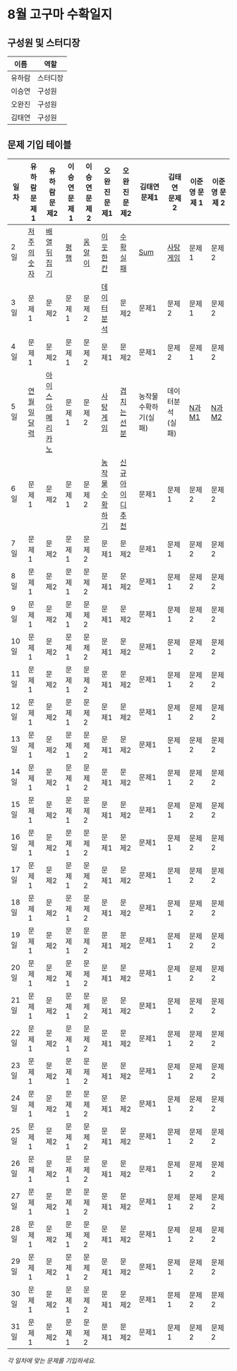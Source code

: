 # 8월 고구마 수확일지

## 구성원 및 스터디장

| 이름   | 역할    |
| ------ | ------- |
| 유하람 | 스터디장 |
| 이승연 | 구성원  |
| 오완진 | 구성원  |
| 김태연 | 구성원  |

## 문제 기입 테이블

| 일차  | 유하람 문제1 | 유하람 문제2 | 이승연 문제1 | 이승연 문제2 | 오완진 문제1 | 오완진 문제2 | 김태연 문제1 | 김태연 문제2 |이준영 문제 1|이준영 문제 2|
| ----- | ------------ | ------------ | ------------ | ------------ | ------------ | ------------ | ------------ | ------------ | ------------ | ------------ | 
| 2일 | [저주의 숫자](https://github.com/ssafy-12-seoul-8/SWEET_POTATOES/tree/main/%EC%9C%A0%ED%95%98%EB%9E%8C/%ED%94%84%EB%A1%9C%EA%B7%B8%EB%9E%98%EB%A8%B8%EC%8A%A4/0/120871.%E2%80%85%EC%A0%80%EC%A3%BC%EC%9D%98%E2%80%85%EC%88%AB%EC%9E%90%E2%80%853)        | [배열뒤집기](https://github.com/ssafy-12-seoul-8/SWEET_POTATOES/commit/2c585749434c11a30ce6550a9e578bd23207df83)        | [평행](https://github.com/ssafy-12-seoul-8/SWEET_POTATOES/tree/main/%EC%9D%B4%EC%8A%B9%EC%97%B0/%ED%94%84%EB%A1%9C%EA%B7%B8%EB%9E%98%EB%A8%B8%EC%8A%A4/0/120875.%E2%80%85%ED%8F%89%ED%96%89)        | [옹알이](https://github.com/ssafy-12-seoul-8/SWEET_POTATOES/tree/main/%EC%9D%B4%EC%8A%B9%EC%97%B0/%ED%94%84%EB%A1%9C%EA%B7%B8%EB%9E%98%EB%A8%B8%EC%8A%A4/0/120956.%E2%80%85%EC%98%B9%EC%95%8C%EC%9D%B4%E2%80%85%EF%BC%881%EF%BC%89)        | [이웃한칸](https://github.com/ssafy-12-seoul-8/SWEET_POTATOES/tree/main/%EC%98%A4%EC%99%84%EC%A7%84/%ED%94%84%EB%A1%9C%EA%B7%B8%EB%9E%98%EB%A8%B8%EC%8A%A4/1/250125.%E2%80%85%EF%BC%BBPCCE%E2%80%85%EA%B8%B0%EC%B6%9C%EB%AC%B8%EC%A0%9C%EF%BC%BD%E2%80%859%EB%B2%88%E2%80%85%EF%BC%8F%E2%80%85%EC%9D%B4%EC%9B%83%ED%95%9C%E2%80%85%EC%B9%B8)        | [수확실패](https://github.com/ssafy-12-seoul-8/SWEET_POTATOES/issues/1)        | [Sum](https://github.com/ssafy-12-seoul-8/SWEET_POTATOES/tree/main/%EA%B9%80%ED%83%9C%EC%97%B0/SWEA/D3/1209.%E2%80%85%EF%BC%BBS%EF%BC%8FW%E2%80%85%EB%AC%B8%EC%A0%9C%ED%95%B4%EA%B2%B0%E2%80%85%EA%B8%B0%EB%B3%B8%EF%BC%BD%E2%80%852%EC%9D%BC%EC%B0%A8%E2%80%85%EF%BC%8D%E2%80%85Sum)        | [사탕게임](https://github.com/ssafy-12-seoul-8/SWEET_POTATOES/tree/main/%EA%B9%80%ED%83%9C%EC%97%B0/%EB%B0%B1%EC%A4%80/Silver/3085.%E2%80%85%EC%82%AC%ED%83%95%E2%80%85%EA%B2%8C%EC%9E%84)        | 문제1|문제2|
| 3일 | 문제1        | 문제2        | 문제1        | 문제2        | [데이터분석](https://github.com/ssafy-12-seoul-8/SWEET_POTATOES/tree/main/%EC%98%A4%EC%99%84%EC%A7%84/%ED%94%84%EB%A1%9C%EA%B7%B8%EB%9E%98%EB%A8%B8%EC%8A%A4/1/250121.%E2%80%85%EF%BC%BBPCCE%E2%80%85%EA%B8%B0%EC%B6%9C%EB%AC%B8%EC%A0%9C%EF%BC%BD%E2%80%8510%EB%B2%88%E2%80%85%EF%BC%8F%E2%80%85%EB%8D%B0%EC%9D%B4%ED%84%B0%E2%80%85%EB%B6%84%EC%84%9D)        | 문제2        | 문제1        | 문제2        | 문제1|문제2|
| 4일 | 문제1        | 문제2        | 문제1        | 문제2        | 문제1        | 문제2        | 문제1        | 문제2        | 문제1        | 문제2        |
| 5일 | [연월일달력](유하람/SWEA/D1/2056. 연월일 달력)        | [아이스아메리카노](유하람/프로그래머스/0/120819. 아이스 아메리카노)        | 문제1        | 문제2        | [사탕게임](https://github.com/ssafy-12-seoul-8/SWEET_POTATOES/tree/main/%EC%98%A4%EC%99%84%EC%A7%84/%EB%B0%B1%EC%A4%80/Silver/3085.%E2%80%85%EC%82%AC%ED%83%95%E2%80%85%EA%B2%8C%EC%9E%84)        | [겹치는선분](https://github.com/ssafy-12-seoul-8/SWEET_POTATOES/tree/main/%EC%98%A4%EC%99%84%EC%A7%84/%ED%94%84%EB%A1%9C%EA%B7%B8%EB%9E%98%EB%A8%B8%EC%8A%A4/0/120876.%E2%80%85%EA%B2%B9%EC%B9%98%EB%8A%94%E2%80%85%EC%84%A0%EB%B6%84%EC%9D%98%E2%80%85%EA%B8%B8%EC%9D%B4)        |  농작물수확하기(실패)    |    데이터분석(실패)    | [N과M1](https://github.com/ssafy-12-seoul-8/SWEET_POTATOES/tree/main/%EC%9D%B4%EC%A4%80%EC%98%81/%EB%B0%B1%EC%A4%80/Silver/15649.%E2%80%85N%EA%B3%BC%E2%80%85M%E2%80%85%EF%BC%881%EF%BC%89)        |[N과M2](https://github.com/ssafy-12-seoul-8/SWEET_POTATOES/tree/main/%EC%9D%B4%EC%A4%80%EC%98%81/%EB%B0%B1%EC%A4%80/Silver/15650.%E2%80%85N%EA%B3%BC%E2%80%85M%E2%80%85%EF%BC%882%EF%BC%89)        |
| 6일 | 문제1        | 문제2        | 문제1        | 문제2        | [농작물수확하기](https://github.com/OiPKL/study-algo/tree/main/SWEA/D3/2805.%E2%80%85%EB%86%8D%EC%9E%91%EB%AC%BC%E2%80%85%EC%88%98%ED%99%95%ED%95%98%EA%B8%B0)        | [신규아이디추천](https://github.com/ssafy-12-seoul-8/SWEET_POTATOES/tree/main/%EC%98%A4%EC%99%84%EC%A7%84/%ED%94%84%EB%A1%9C%EA%B7%B8%EB%9E%98%EB%A8%B8%EC%8A%A4/1/72410.%E2%80%85%EC%8B%A0%EA%B7%9C%E2%80%85%EC%95%84%EC%9D%B4%EB%94%94%E2%80%85%EC%B6%94%EC%B2%9C)        | 문제1        | 문제1        | 문제2        |문제2        | 
| 7일 | 문제1        | 문제2        | 문제1        | 문제2        | 문제1        | 문제2        | 문제1        | 문제1        | 문제2        |문제2        |
| 8일 | 문제1        | 문제2        | 문제1        | 문제2        | 문제1        | 문제2        | 문제1        | 문제1        | 문제2        |문제2        |
| 9일 | 문제1        | 문제2        | 문제1        | 문제2        | 문제1        | 문제2        | 문제1        | 문제1        | 문제2        |문제2        | 
| 10일| 문제1        | 문제2        | 문제1        | 문제2        | 문제1        | 문제2        | 문제1        | 문제1        | 문제2        |문제2        | 
| 11일| 문제1        | 문제2        | 문제1        | 문제2        | 문제1        | 문제2        | 문제1        | 문제1        | 문제2        |문제2        | 
| 12일| 문제1        | 문제2        | 문제1        | 문제2        | 문제1        | 문제2        | 문제1        | 문제1        | 문제2        |문제2        | 
| 13일| 문제1        | 문제2        | 문제1        | 문제2        | 문제1        | 문제2        | 문제1        | 문제1        | 문제2        |문제2        | 
| 14일| 문제1        | 문제2        | 문제1        | 문제2        | 문제1        | 문제2        | 문제1        | 문제1        | 문제2        |문제2        |
| 15일| 문제1        | 문제2        | 문제1        | 문제2        | 문제1        | 문제2        | 문제1        | 문제1        | 문제2        |문제2        | 
| 16일| 문제1        | 문제2        | 문제1        | 문제2        | 문제1        | 문제2        | 문제1        | 문제1        | 문제2        |문제2        |
| 17일| 문제1        | 문제2        | 문제1        | 문제2        | 문제1        | 문제2        | 문제1        | 문제1        | 문제2        |문제2        |
| 18일| 문제1        | 문제2        | 문제1        | 문제2        | 문제1        | 문제2        | 문제1        | 문제1        | 문제2        |문제2        |
| 19일| 문제1        | 문제2        | 문제1        | 문제2        | 문제1        | 문제2        | 문제1        | 문제1        | 문제2        |문제2        | 
| 20일| 문제1        | 문제2        | 문제1        | 문제2        | 문제1        | 문제2        | 문제1        | 문제1        | 문제2        |문제2        |
| 21일| 문제1        | 문제2        | 문제1        | 문제2        | 문제1        | 문제2        | 문제1        | 문제1        | 문제2        |문제2        | 
| 22일| 문제1        | 문제2        | 문제1        | 문제2        | 문제1        | 문제2        | 문제1        | 문제1        | 문제2        |문제2        | 
| 23일| 문제1        | 문제2        | 문제1        | 문제2        | 문제1        | 문제2        | 문제1        | 문제1        | 문제2        |문제2        | 
| 24일| 문제1        | 문제2        | 문제1        | 문제2        | 문제1        | 문제2        | 문제1        | 문제1        | 문제2        |문제2        |
| 25일| 문제1        | 문제2        | 문제1        | 문제2        | 문제1        | 문제2        | 문제1        | 문제1        | 문제2        |문제2        |
| 26일| 문제1        | 문제2        | 문제1        | 문제2        | 문제1        | 문제2        | 문제1        | 문제1        | 문제2        |문제2        |
| 27일| 문제1        | 문제2        | 문제1        | 문제2        | 문제1        | 문제2        | 문제1        | 문제1        | 문제2        |문제2        |
| 28일| 문제1        | 문제2        | 문제1        | 문제2        | 문제1        | 문제2        | 문제1        | 문제1        | 문제2        |문제2        |
| 29일| 문제1        | 문제2        | 문제1        | 문제2        | 문제1        | 문제2        | 문제1        | 문제1        | 문제2        |문제2        |
| 30일| 문제1        | 문제2        | 문제1        | 문제2        | 문제1        | 문제2        | 문제1        | 문제1        | 문제2        |문제2        |
| 31일| 문제1        | 문제2        | 문제1        | 문제2        | 문제1        | 문제2        | 문제1        | 문제1        | 문제2        |문제2        |

*각 일차에 맞는 문제를 기입하세요.*
